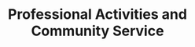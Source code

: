 ---
title: Professional Activities and Community Service
order: 1
organizations:
  - title: Debates on the Future of Robotics Research
    role: Organizer
    years: 2019
    link: //roboticsdebates.org/
    img: /assets/img/debates.png
    description: The Debates on the Future of Robotics Research Workshop brings together prominent researchers and industry leaders to formally debate key issues affecting robotics as an academic discipline and its broader social and economic contexts.

  - title: Inclusion@RSS
    role: Student Mentor
    years: 2018
    link: //www.roboticsconference.org/attending/inclusion/
    img: /assets/img/rss.png
    description: Inclusion@RSS focuses on programs that increase and sustain a broader participation in the robotics research community of groups traditionally underrepresented in robotics (including but not limited to women, LGBTQ+, underrepresented minorities, and people with disabilities), especially people early in their studies and career.

  - title: Engineering Faculty Council
    role: Graduate Student Representative
    years: 2017-2018
    link: //www.engineering.utoronto.ca/about/governance/faculty-council/
    img: /assets/img/uoft.png
    description: Faculty Council sets and approves academic policy, principles, priorities, and the general direction for the teaching and research activities of the Faculty of Applied Science and Engineering.

  - title: Community Affairs & Gender Issues Standing Committee
    role: Graduate Student Representative
    years: 2017-2018
    link: //www.engineering.utoronto.ca/about/governance/faculty-council/
    description: The Community Affairs & Gender Issues Standing Committee in the Faculty of Applied Science and Engineering seeks to improve and to recommend on strategies related to student recruitment and outreach and quality of life within the Faculty community, including such matters as the student experience, gender issues, diversity, safety and security, and personal conduct.

  - title: Aerospace Students' Association
    role: President
    years: 2016-2017
    link: //arrow.utias.utoronto.ca/~asa/
    img: /assets/img/asa.png
    description: The Aerospace Students' Association represents graduate students at UTIAS and organizes athletic, social, academic and professional events. As President, I coordinated a team of 14 students to organize a variety of fun events like Trivia Night, Pancake Breakfasts, BBQs, and Camping Trips, and collaborated with the UTIAS administration and other graduate student associations to enrich the overall experience of graduate students at UTIAS. 
    note: "Previously: Social Coordinator &ndash; 2015-16"

  - title: GECoS
    role: Co-founder / Aerospace Representative
    years: 2016-2017
    link: //gecos.sa.utoronto.ca
    img: /assets/img/gecos.png
    description: The Graduate Engineering Council of Students  acts as a forum for representatives from all Engineering Graduate Student Associations at UofT to collaborate on academic, social and professional events, discuss issues that broadly affect Engineering graduate students, and represent the general interests of Engineering graduate students to the Faculty and University. 

  - title: SEDS-Canada
    role: Re-founder / Director
    years: 2014-2017
    link: //seds.ca/
    img: /assets/img/seds.png
    description: SEDS-Canada (Students for the Exploration and Development of Space) is a national student-led not-for-profit corporation dedicated to improving the Canadian space sector. As a member of the Board of Directors, I helped direct and oversee the organization’s activities, which included multiple student competitions and an annual conference.

  - title: UTIAS Student Experience Committee
    role: Student Member
    years: 2016-2017
    description: The SEC is responsible for gathering data about the UTIAS student body’s experiences at the Institute and making a report to the Director summarizing the data and providing suggestions for improvement.
---
